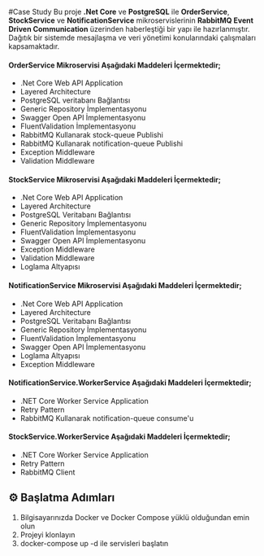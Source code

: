 #Case Study
Bu proje **.Net Core** ve **PostgreSQL** ile **OrderService**, **StockService** ve **NotificationService** mikroservislerinin **RabbitMQ Event Driven Communication** üzerinden haberleştiği bir yapı ile hazırlanmıştır. 
Dağıtık bir sistemde mesajlaşma ve veri yönetimi konularındaki çalışmaları kapsamaktadır.

#### OrderService Mikroservisi Aşağıdaki Maddeleri İçermektedir;
* .Net Core Web API Application
* Layered Architecture
* PostgreSQL veritabanı Bağlantısı
* Generic Repository İmplementasyonu
* Swagger Open API İmplementasyonu
* FluentValidation İmplementasyonu
* RabbitMQ Kullanarak stock-queue Publishi
* RabbitMQ Kullanarak notification-queue Publishi
* Exception Middleware
* Validation Middleware

#### StockService Mikroservisi Aşağıdaki Maddeleri İçermektedir;
* .Net Core Web API Application
* Layered Architecture
* PostgreSQL Veritabanı Bağlantısı
* Generic Repository İmplementasyonu
* FluentValidation İmplementasyonu
* Swagger Open API İmplementasyonu
* Exception Middleware
* Validation Middleware
* Loglama Altyapısı

#### NotificationService Mikroservisi Aşağıdaki Maddeleri İçermektedir;
* .Net Core Web API Application
* Layered Architecture
* PostgreSQL Veritabanı Bağlantısı
* Generic Repository İmplementasyonu
* FluentValidation İmplementasyonu
* Swagger Open API İmplementasyonu
* Loglama Altyapısı
* Exception Middleware

#### NotificationService.WorkerService Aşağıdaki Maddeleri İçermektedir;
* .NET Core Worker Service Application
* Retry Pattern
* RabbitMQ Kullanarak notification-queue consume'u

#### StockService.WorkerService Aşağıdaki Maddeleri İçermektedir;
* .NET Core Worker Service Application
* Retry Pattern
* RabbitMQ Client


## ⚙️ Başlatma Adımları

1. Bilgisayarınızda Docker ve Docker Compose yüklü olduğundan emin olun
2. Projeyi klonlayın
3. docker-compose up -d ile servisleri başlatın


  
  
  
